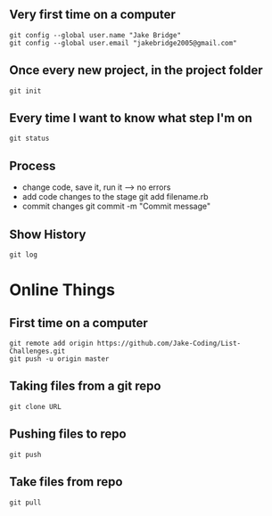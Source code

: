 Very first time on a computer
------------------------------
    git config --global user.name "Jake Bridge"
    git config --global user.email "jakebridge2005@gmail.com"


Once every new project, in the project folder
----------------------------------------------
    git init 


Every time I want to know what step I'm on
-------------------------------------------
    git status

Process
--------
* change code, save it, run it --> no errors
* add code changes to the stage
    git add filename.rb
* commit changes
    git commit -m "Commit message"

Show History
-------------
    git log

# Online Things
First time on a computer
------------------------
    git remote add origin https://github.com/Jake-Coding/List-Challenges.git
    git push -u origin master

Taking files from a git repo
-----------------------------
    git clone URL

Pushing files to repo
--------------
    git push

Take files from repo 
--------------------
    git pull